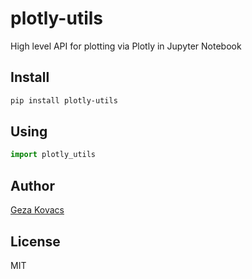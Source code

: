 # plotly-utils

High level API for plotting via Plotly in Jupyter Notebook

## Install

```bash
pip install plotly-utils
```

## Using

```python
import plotly_utils
```

## Author

[Geza Kovacs](https://github.com/gkovacs)

## License

MIT
